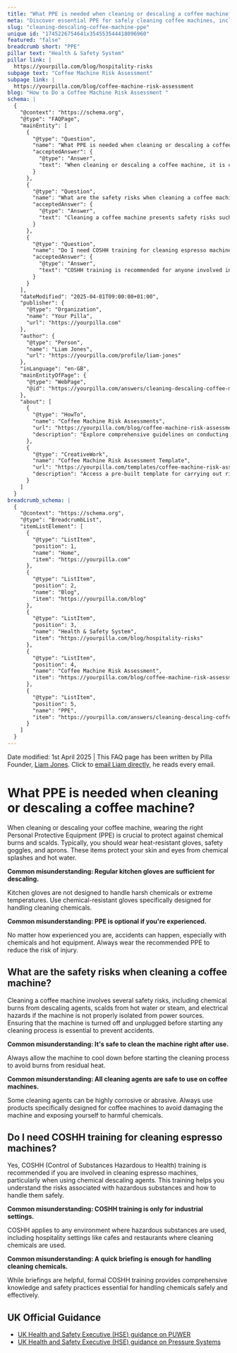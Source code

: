 ```yaml
---
title: "What PPE is needed when cleaning or descaling a coffee machine?"
meta: "Discover essential PPE for safely cleaning coffee machines, including heat-resistant gloves and goggles, and learn why COSHH training is crucial."
slug: "cleaning-descaling-coffee-machine-ppe"
unique id: "1745226754641x354553544418096960"
featured: "false"
breadcrumb short: "PPE"
pillar text: "Health & Safety System"
pillar link: |
  https://yourpilla.com/blog/hospitality-risks
subpage text: "Coffee Machine Risk Assessment"
subpage link: |
  https://yourpilla.com/blog/coffee-machine-risk-assessment
blog: "How to Do a Coffee Machine Risk Assessment "
schema: |
  {
    "@context": "https://schema.org",
    "@type": "FAQPage",
    "mainEntity": [
      {
        "@type": "Question",
        "name": "What PPE is needed when cleaning or descaling a coffee machine?",
        "acceptedAnswer": {
          "@type": "Answer",
          "text": "When cleaning or descaling a coffee machine, it is crucial to wear appropriate Personal Protective Equipment (PPE) to safeguard against chemical burns and scalds. Essential PPE includes heat-resistant gloves, safety goggles, and aprons to protect your skin and eyes from chemical splashes and hot water."
        }
      },
      {
        "@type": "Question",
        "name": "What are the safety risks when cleaning a coffee machine?",
        "acceptedAnswer": {
          "@type": "Answer",
          "text": "Cleaning a coffee machine presents safety risks such as chemical burns from descaling agents, scalds from hot water or steam, and electrical hazards if the machine is not properly isolated from power sources. It is crucial to ensure the machine is turned off and unplugged before starting any cleaning tasks to prevent accidents."
        }
      },
      {
        "@type": "Question",
        "name": "Do I need COSHH training for cleaning espresso machines?",
        "acceptedAnswer": {
          "@type": "Answer",
          "text": "COSHH training is recommended for anyone involved in cleaning espresso machines, especially when using chemical descaling agents. This training is essential for understanding the risks associated with hazardous substances and learning safe handling practices."
        }
      }
    ],
    "dateModified": "2025-04-01T09:00:00+01:00",
    "publisher": {
      "@type": "Organization",
      "name": "Your Pilla",
      "url": "https://yourpilla.com"
    },
    "author": {
      "@type": "Person",
      "name": "Liam Jones",
      "url": "https://yourpilla.com/profile/liam-jones"
    },
    "inLanguage": "en-GB",
    "mainEntityOfPage": {
      "@type": "WebPage",
      "@id": "https://yourpilla.com/answers/cleaning-descaling-coffee-machine-ppe"
    },
    "about": [
      {
        "@type": "HowTo",
        "name": "Coffee Machine Risk Assessments",
        "url": "https://yourpilla.com/blog/coffee-machine-risk-assessment",
        "description": "Explore comprehensive guidelines on conducting risk assessments for coffee machines, crucial for ensuring safety and compliance in the use of coffee machines in various settings."
      },
      {
        "@type": "CreativeWork",
        "name": "Coffee Machine Risk Assessment Template",
        "url": "https://yourpilla.com/templates/coffee-machine-risk-assessment",
        "description": "Access a pre-built template for carrying out risk assessments on coffee machines, designed to streamline the process and ensure all safety aspects are covered."
      }
    ]
  }
breadcrumb_schema: |
  {
    "@context": "https://schema.org",
    "@type": "BreadcrumbList",
    "itemListElement": [
      {
        "@type": "ListItem",
        "position": 1,
        "name": "Home",
        "item": "https://yourpilla.com"
      },
      {
        "@type": "ListItem",
        "position": 2,
        "name": "Blog",
        "item": "https://yourpilla.com/blog"
      },
      {
        "@type": "ListItem",
        "position": 3,
        "name": "Health & Safety System",
        "item": "https://yourpilla.com/blog/hospitality-risks"
      },
      {
        "@type": "ListItem",
        "position": 4,
        "name": "Coffee Machine Risk Assessment",
        "item": "https://yourpilla.com/blog/coffee-machine-risk-assessment"
      },
      {
        "@type": "ListItem",
        "position": 5,
        "name": "PPE",
        "item": "https://yourpilla.com/answers/cleaning-descaling-coffee-machine-ppe"
      }
    ]
  }
---
```


Date modified: 1st April 2025 | This FAQ page has been written by Pilla Founder, [Liam Jones](https://yourpilla.com/profile/liam-jones). Click to [email Liam directly](https://mailto:liam@yourpilla.com), he reads every email.

# What PPE is needed when cleaning or descaling a coffee machine?

When cleaning or descaling your coffee machine, wearing the right Personal Protective Equipment (PPE) is crucial to protect against chemical burns and scalds. Typically, you should wear heat-resistant gloves, safety goggles, and aprons. These items protect your skin and eyes from chemical splashes and hot water.

**Common misunderstanding: Regular kitchen gloves are sufficient for descaling.**

Kitchen gloves are not designed to handle harsh chemicals or extreme temperatures. Use chemical-resistant gloves specifically designed for handling cleaning chemicals.

**Common misunderstanding: PPE is optional if you're experienced.**

No matter how experienced you are, accidents can happen, especially with chemicals and hot equipment. Always wear the recommended PPE to reduce the risk of injury.

## What are the safety risks when cleaning a coffee machine?

Cleaning a coffee machine involves several safety risks, including chemical burns from descaling agents, scalds from hot water or steam, and electrical hazards if the machine is not properly isolated from power sources. Ensuring that the machine is turned off and unplugged before starting any cleaning process is essential to prevent accidents.

**Common misunderstanding: It's safe to clean the machine right after use.**

Always allow the machine to cool down before starting the cleaning process to avoid burns from residual heat.

**Common misunderstanding: All cleaning agents are safe to use on coffee machines.**

Some cleaning agents can be highly corrosive or abrasive. Always use products specifically designed for coffee machines to avoid damaging the machine and exposing yourself to harmful chemicals.

## Do I need COSHH training for cleaning espresso machines?

Yes, COSHH (Control of Substances Hazardous to Health) training is recommended if you are involved in cleaning espresso machines, particularly when using chemical descaling agents. This training helps you understand the risks associated with hazardous substances and how to handle them safely.

**Common misunderstanding: COSHH training is only for industrial settings.**

COSHH applies to any environment where hazardous substances are used, including hospitality settings like cafes and restaurants where cleaning chemicals are used.

**Common misunderstanding: A quick briefing is enough for handling cleaning chemicals.**

While briefings are helpful, formal COSHH training provides comprehensive knowledge and safety practices essential for handling chemicals safely and effectively.

## UK Official Guidance

-   [UK Health and Safety Executive (HSE) guidance on PUWER](https://www.hse.gov.uk/work-equipment-machinery/puwer.htm)
-   [UK Health and Safety Executive (HSE) guidance on Pressure Systems](https://www.hse.gov.uk/pressure-systems/pesr.htm)